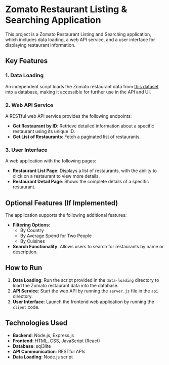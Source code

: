 # Zomato Restaurant Listing & Searching Application

This project is a Zomato Restaurant Listing and Searching application, which includes data loading, a web API service, and a user interface for displaying restaurant information.

## Key Features

### 1. Data Loading
An independent script loads the Zomato restaurant data from [this dataset](https://www.kaggle.com/datasets/shrutimehta/zomato-restaurants-data) into a database, making it accessible for further use in the API and UI.

### 2. Web API Service
A RESTful web API service provides the following endpoints:

- **Get Restaurant by ID**: Retrieve detailed information about a specific restaurant using its unique ID.
- **Get List of Restaurants**: Fetch a paginated list of restaurants.

### 3. User Interface
A web application with the following pages:

- **Restaurant List Page**: Displays a list of restaurants, with the ability to click on a restaurant to view more details.
- **Restaurant Detail Page**: Shows the complete details of a specific restaurant.

## Optional Features (If Implemented)
The application supports the following additional features:

- **Filtering Options**:
  - By Country
  - By Average Spend for Two People
  - By Cuisines
- **Search Functionality**: Allows users to search for restaurants by name or description.

## How to Run

1. **Data Loading**: Run the script provided in the `data-loading` directory to load the Zomato restaurant data into the database.
2. **API Service**: Start the web API by running the `server.js` file in the `api` directory.
3. **User Interface**: Launch the frontend web application by running the `client` code.

## Technologies Used

- **Backend**: Node.js, Express.js
- **Frontend**: HTML, CSS, JavaScript (React)
- **Database**: sql3lite
- **API Communication**: RESTful APIs
- **Data Loading**: Node.js script


